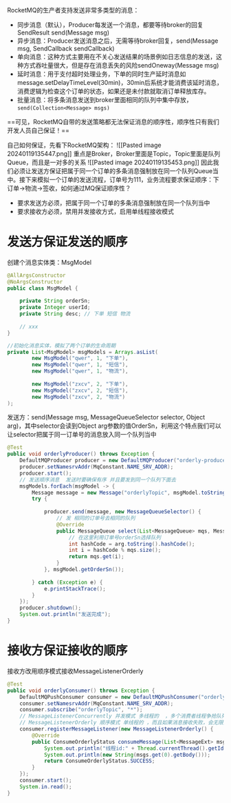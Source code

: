 RocketMQ的生产者支持发送非常多类型的消息：
- 同步消息（默认），Producer每发送一个消息，都要等待broker的回复SendResult send(Message msg)
- 异步消息：Producer发送消息之后，无需等待broker回复，send(Message msg,  SendCallback sendCallback)
- 单向消息：这种方式主要用在不关心发送结果的场景例如日志信息的发送，这种方式吞吐量很大，但是存在消息丢失的风险sendOneway(Message msg)
- 延时消息：用于支付超时处理业务，下单的同时生产延时消息如message.setDelayTimeLevel(30min)，30min后系统才能消费该延时消息，消费逻辑为检查这个订单的状态，如果还是未付款就取消订单释放库存。
- 批量消息：将多条消息发送到broker里面相同的队列中集中存放，`send(Collection<Message> msgs)`

==可见，RocketMQ自带的发送策略都无法保证消息的顺序性，顺序性只有我们开发人员自己保证！==

自己如何保证，先看下RocketMQ架构：
![[Pasted image 20240119135447.png]]
重点是Broker，Broker里面是Topic，Topic里面是队列Queue，而且是一对多的关系
![[Pasted image 20240119135453.png]]
因此我们必须让发送方保证把属于同一个订单的多条消息强制放在同一个队列Queue当中。接下来模拟一个订单的发送流程，订单号为111，业务流程要求保证顺序：下订单->物流->签收，如何通过MQ保证顺序性？
- 要求发送方必须，把属于同一个订单的多条消息强制放在同一个队列当中
- 要求接收方必须，禁用并发接收方式，启用单线程接收模式
# 发送方保证发送的顺序
创建个消息实体类：MsgModel
```java
@AllArgsConstructor  
@NoArgsConstructor  
public class MsgModel {  
  
    private String orderSn;  
    private Integer userId;  
    private String desc; // 下单 短信 物流  
  
    // xxx  
}

//初始化消息实体，模拟了两个订单的生命周期
private List<MsgModel> msgModels = Arrays.asList(  
        new MsgModel("qwer", 1, "下单"),  
        new MsgModel("qwer", 1, "短信"),  
        new MsgModel("qwer", 1, "物流"), 
         
        new MsgModel("zxcv", 2, "下单"),  
        new MsgModel("zxcv", 2, "短信"),  
        new MsgModel("zxcv", 2, "物流")  
); 
```

发送方：send(Message msg, MessageQueueSelector selector, Object arg)，其中selector会读到Object arg参数的值OrderSn，利用这个特点我们可以让selector把属于同一订单号的消息放入同一个队列当中
```java
@Test  
public void orderlyProducer() throws Exception {  
    DefaultMQProducer producer = new DefaultMQProducer("orderly-producer-group");  
    producer.setNamesrvAddr(MqConstant.NAME_SRV_ADDR);  
    producer.start();  
    // 发送顺序消息  发送时要确保有序 并且要发到同一个队列下面去  
    msgModels.forEach(msgModel -> {  
        Message message = new Message("orderlyTopic", msgModel.toString().getBytes());  
        try {  
  
            producer.send(message, new MessageQueueSelector() {  
                // 发 相同的订单号去相同的队列  
                @Override  
                public MessageQueue select(List<MessageQueue> mqs, Message msg, Object arg) {  
                    // 在这里利用订单号orderSn选择队列  
                    int hashCode = arg.toString().hashCode();  
                    int i = hashCode % mqs.size();  
                    return mqs.get(i);  
                }  
            }, msgModel.getOrderSn());  
  
        } catch (Exception e) {  
            e.printStackTrace();  
        }  
    });  
    producer.shutdown();  
    System.out.println("发送完成");  
}
```
# 接收方保证接收的顺序
接收方改用顺序模式接收MessageListenerOrderly

```java
@Test  
public void orderlyConsumer() throws Exception {  
    DefaultMQPushConsumer consumer = new DefaultMQPushConsumer("orderly-consumer-group");  
    consumer.setNamesrvAddr(MqConstant.NAME_SRV_ADDR);  
    consumer.subscribe("orderlyTopic", "*");  
    // MessageListenerConcurrently 并发模式 多线程的  ，多个消费者线程争抢队列中的消息 
    // MessageListenerOrderly 顺序模式 单线程的 ，而且如果消息接收失败，会无限重试接收Integer.Max_Value  
    consumer.registerMessageListener(new MessageListenerOrderly() {  
        @Override  
        public ConsumeOrderlyStatus consumeMessage(List<MessageExt> msgs, ConsumeOrderlyContext context) {  
            System.out.println("线程id:" + Thread.currentThread().getId());  
            System.out.println(new String(msgs.get(0).getBody()));  
            return ConsumeOrderlyStatus.SUCCESS;  
        }  
    });  
    consumer.start();  
    System.in.read();  
}
```
